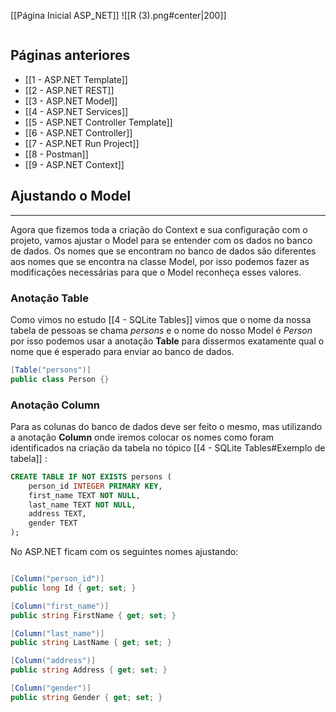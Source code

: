 [[Página Inicial ASP_NET]]
![[R (3).png#center|200]]

```table-of-contents
```

## Páginas anteriores
- [[1 - ASP.NET Template]]
- [[2 - ASP.NET REST]]
- [[3 - ASP.NET Model]]
- [[4 - ASP.NET Services]]
- [[5 - ASP.NET Controller Template]]
- [[6 - ASP.NET Controller]]
- [[7 - ASP.NET Run Project]]
- [[8 - Postman]]
- [[9 - ASP.NET Context]]

## Ajustando o Model
---
Agora que fizemos toda a criação do Context e sua configuração com o projeto, vamos ajustar o Model para se entender com os dados no banco de dados.
Os nomes que se encontram no banco de dados são diferentes aos nomes que se encontra na classe Model, por isso podemos fazer as modificações necessárias para que o Model reconheça esses valores.

### Anotação Table
Como vimos no estudo [[4 - SQLite Tables]] vimos que o nome da nossa tabela de pessoas se chama _persons_ e o nome do nosso Model é _Person_ por isso podemos usar a anotação __Table__ para dissermos exatamente qual o nome que é esperado para enviar ao banco de dados.

```csharp
[Table("persons")]
public class Person {}
```

### Anotação Column

Para as colunas do banco de dados deve ser feito o mesmo, mas utilizando a anotação __Column__ onde iremos colocar os nomes como foram identificados na criação da tabela no tópico [[4 - SQLite Tables#Exemplo de tabela]] :

```sql
CREATE TABLE IF NOT EXISTS persons (
	person_id INTEGER PRIMARY KEY,
	first_name TEXT NOT NULL,
	last_name TEXT NOT NULL,
	address TEXT,
	gender TEXT
);
```

No ASP.NET ficam com os seguintes nomes ajustando:

```csharp

[Column("person_id")]
public long Id { get; set; }

[Column("first_name")]
public string FirstName { get; set; }

[Column("last_name")]
public string LastName { get; set; }

[Column("address")]
public string Address { get; set; }

[Column("gender")]
public string Gender { get; set; }
```


